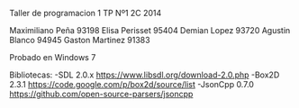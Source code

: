 Taller de programacion 1
TP Nº1 2C 2014 

Maximiliano Peña      93198
Elisa       Perisset  95404
Demian      Lopez     93720
Agustin     Blanco    94945
Gaston      Martinez  91383

Probado en Windows 7

Bibliotecas:
-SDL      2.0.x <https://www.libsdl.org/download-2.0.php>
-Box2D    2.3.1 <https://code.google.com/p/box2d/source/list>
-JsonCpp  0.7.0 <https://github.com/open-source-parsers/jsoncpp>

